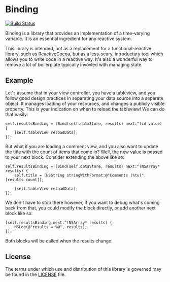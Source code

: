 # Binding

[![Build Status](https://secure.travis-ci.org/jeremytregunna/Binding.png)](http://travis-ci.org/jeremytregunna/Binding)

Binding is a library that provides an implementation of a time-varying variable.
It is an essential ingredient for any reactive system.

This library is intended, not as a replacement for a functional-reactive
library, such as [ReactiveCocoa](https://github.com/ReactiveCocoa/ReactiveCocoa), but as a less-scary, introductary tool
which allows you to write code in a reactive way. It's also a wonderful
way to remove a lot of boilerplate typically invovled with managing
state.

## Example

Let's assume that in your view controller, you have a tableview, and you follow
good design practices in separating your data source into a separate object. It
manages loading of your resources, and changes a publicly visible property. This
is your indication on when to reload the tableview! We can do that easily:

```objc
self.resultsBinding = [Bind(self.dataStore, results) next:^(id value) {
    [self.tableView reloadData];
}];
```

But what if you are loading a comment view, and you also want to update the
title with the count of items that come in? Well, the new value is passed to
your next block. Consider extending the above like so:

```objc
self.resultsBinding = [Bind(self.dataStore, results) next:^(NSArray* results) {
    self.title = [NSString stringWithFormat:@"Comments (%tu)", [results count]];

    [self.tableView reloadData];
}];
```

We don't have to stop there however, if you want to debug what's coming back
from that, you could modify the block directly, or add another next block like
so:

```objc
[self.resultsBinding next:^(NSArray* results) {
    NSLog(@"results = %@", results);
}];
```

Both blocks will be called when the results change.

## License

The terms under which use and distribution of this library is governed may be
found in the [LICENSE](https://github.com/jeremytregunna/Binding/blob/master/LICENSE) file.
